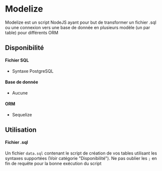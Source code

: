 # Modelize
Modelize est un script NodeJS ayant pour but de transformer un fichier .sql ou une connexion vers une base de donnée en plusieurs modèle (un par table) pour différents ORM

## Disponibilité
#### Fichier SQL
- Syntaxe PostgreSQL
#### Base de donnée
- Aucune
#### ORM
- Sequelize

## Utilisation

#### Fichier .sql

Un fichier `data.sql` contenant le script de création de vos tables utilisant les syntaxes supportées (Voir catégorie "Disponibilité"). Ne pas oublier les `;` en fin de requête pour la bonne exécution du script
